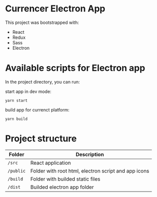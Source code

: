 # Currencer Electron App

This project was bootstrapped with:
- React
- Redux
- Sass
- Electron

# Available scripts for Electron app

In the project directory, you can run:

 start app in dev mode: 

 `yarn start` 

 build app for currenct platform:

 `yarn build`

# Project structure


| Folder               |  Description                        |
|----------------------|-------------------------------------|
| `/src`             | React application                       |
| `/public` | Folder with root html, electron script and app icons|
|`/build` | Folder with builded static files |
| `/dist` | Builded electron app folder            | 


